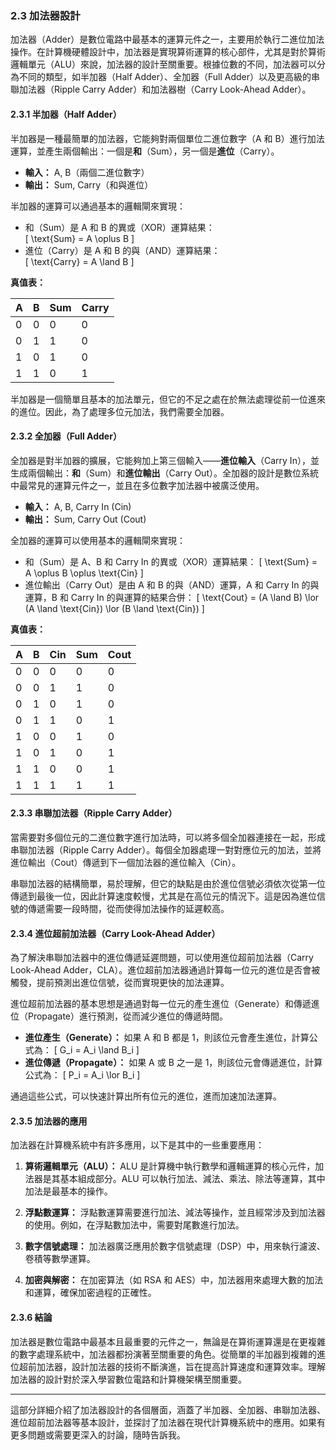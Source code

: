 ### 2.3 加法器設計

加法器（Adder）是數位電路中最基本的運算元件之一，主要用於執行二進位加法操作。在計算機硬體設計中，加法器是實現算術運算的核心部件，尤其是對於算術邏輯單元（ALU）來說，加法器的設計至關重要。根據位數的不同，加法器可以分為不同的類型，如半加器（Half Adder）、全加器（Full Adder）以及更高級的串聯加法器（Ripple Carry Adder）和加法器樹（Carry Look-Ahead Adder）。

#### 2.3.1 半加器（Half Adder）

半加器是一種最簡單的加法器，它能夠對兩個單位二進位數字（A 和 B）進行加法運算，並產生兩個輸出：一個是**和**（Sum），另一個是**進位**（Carry）。

- **輸入：** A, B（兩個二進位數字）
- **輸出：** Sum, Carry（和與進位）

半加器的運算可以通過基本的邏輯閘來實現：
- 和（Sum）是 A 和 B 的異或（XOR）運算結果：  
  \[ \text{Sum} = A \oplus B \]
- 進位（Carry）是 A 和 B 的與（AND）運算結果：  
  \[ \text{Carry} = A \land B \]

**真值表：**

| A  | B  | Sum | Carry |
|----|----|-----|-------|
| 0  | 0  |  0  |   0   |
| 0  | 1  |  1  |   0   |
| 1  | 0  |  1  |   0   |
| 1  | 1  |  0  |   1   |

半加器是一個簡單且基本的加法單元，但它的不足之處在於無法處理從前一位進來的進位。因此，為了處理多位元加法，我們需要全加器。

#### 2.3.2 全加器（Full Adder）

全加器是對半加器的擴展，它能夠加上第三個輸入——**進位輸入**（Carry In），並生成兩個輸出：**和**（Sum）和**進位輸出**（Carry Out）。全加器的設計是數位系統中最常見的運算元件之一，並且在多位數字加法器中被廣泛使用。

- **輸入：** A, B, Carry In (Cin)
- **輸出：** Sum, Carry Out (Cout)

全加器的運算可以使用基本的邏輯閘來實現：
- 和（Sum）是 A、B 和 Carry In 的異或（XOR）運算結果：
  \[
  \text{Sum} = A \oplus B \oplus \text{Cin}
  \]
- 進位輸出（Carry Out）是由 A 和 B 的與（AND）運算，A 和 Carry In 的與運算，B 和 Carry In 的與運算的結果合併：
  \[
  \text{Cout} = (A \land B) \lor (A \land \text{Cin}) \lor (B \land \text{Cin})
  \]

**真值表：**

| A  | B  | Cin | Sum | Cout |
|----|----|-----|-----|------|
| 0  | 0  |  0  |  0  |   0  |
| 0  | 0  |  1  |  1  |   0  |
| 0  | 1  |  0  |  1  |   0  |
| 0  | 1  |  1  |  0  |   1  |
| 1  | 0  |  0  |  1  |   0  |
| 1  | 0  |  1  |  0  |   1  |
| 1  | 1  |  0  |  0  |   1  |
| 1  | 1  |  1  |  1  |   1  |

#### 2.3.3 串聯加法器（Ripple Carry Adder）

當需要對多個位元的二進位數字進行加法時，可以將多個全加器連接在一起，形成串聯加法器（Ripple Carry Adder）。每個全加器處理一對對應位元的加法，並將進位輸出（Cout）傳遞到下一個加法器的進位輸入（Cin）。

串聯加法器的結構簡單，易於理解，但它的缺點是由於進位信號必須依次從第一位傳遞到最後一位，因此計算速度較慢，尤其是在高位元的情況下。這是因為進位信號的傳遞需要一段時間，從而使得加法操作的延遲較高。

#### 2.3.4 進位超前加法器（Carry Look-Ahead Adder）

為了解決串聯加法器中的進位傳遞延遲問題，可以使用進位超前加法器（Carry Look-Ahead Adder，CLA）。進位超前加法器通過計算每一位元的進位是否會被觸發，提前預測出進位信號，從而實現更快的加法運算。

進位超前加法器的基本思想是通過對每一位元的產生進位（Generate）和傳遞進位（Propagate）進行預測，從而減少進位的傳遞時間。

- **進位產生（Generate）：** 如果 A 和 B 都是 1，則該位元會產生進位，計算公式為：
  \[
  G_i = A_i \land B_i
  \]
- **進位傳遞（Propagate）：** 如果 A 或 B 之一是 1，則該位元會傳遞進位，計算公式為：
  \[
  P_i = A_i \lor B_i
  \]

通過這些公式，可以快速計算出所有位元的進位，進而加速加法運算。

#### 2.3.5 加法器的應用

加法器在計算機系統中有許多應用，以下是其中的一些重要應用：

1. **算術邏輯單元（ALU）：** ALU 是計算機中執行數學和邏輯運算的核心元件，加法器是其基本組成部分。ALU 可以執行加法、減法、乘法、除法等運算，其中加法是最基本的操作。

2. **浮點數運算：** 浮點數運算需要進行加法、減法等操作，並且經常涉及到加法器的使用。例如，在浮點數加法中，需要對尾數進行加法。

3. **數字信號處理：** 加法器廣泛應用於數字信號處理（DSP）中，用來執行濾波、卷積等數學運算。

4. **加密與解密：** 在加密算法（如 RSA 和 AES）中，加法器用來處理大數的加法和運算，確保加密過程的正確性。

#### 2.3.6 結論

加法器是數位電路中最基本且最重要的元件之一，無論是在算術運算還是在更複雜的數字處理系統中，加法器都扮演著至關重要的角色。從簡單的半加器到複雜的進位超前加法器，設計加法器的技術不斷演進，旨在提高計算速度和運算效率。理解加法器的設計對於深入學習數位電路和計算機架構至關重要。

--- 

這部分詳細介紹了加法器設計的各個層面，涵蓋了半加器、全加器、串聯加法器、進位超前加法器等基本設計，並探討了加法器在現代計算機系統中的應用。如果有更多問題或需要更深入的討論，隨時告訴我。